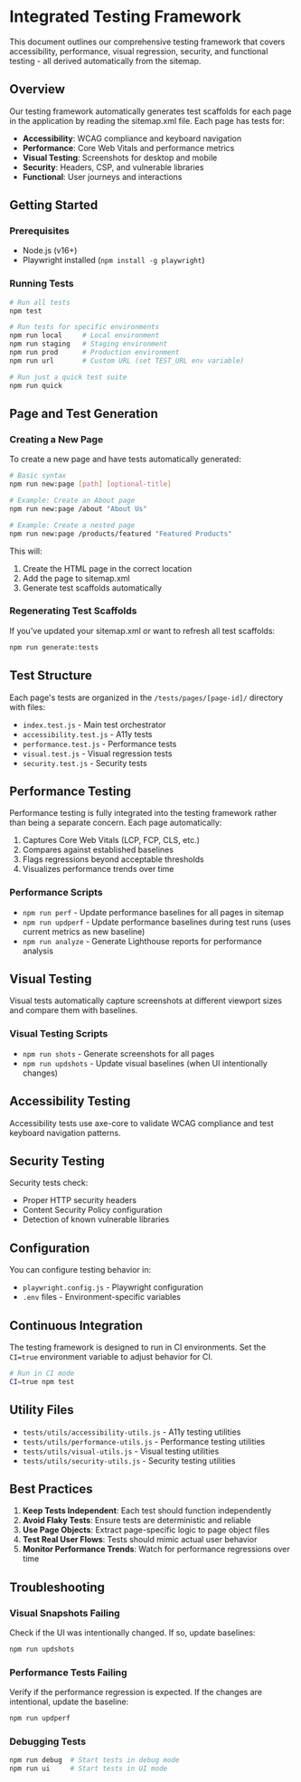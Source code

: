 # Integrated Testing Framework

This document outlines our comprehensive testing framework that covers accessibility, performance, visual regression, security, and functional testing - all derived automatically from the sitemap.

## Overview

Our testing framework automatically generates test scaffolds for each page in the application by reading the sitemap.xml file. Each page has tests for:

- **Accessibility**: WCAG compliance and keyboard navigation
- **Performance**: Core Web Vitals and performance metrics
- **Visual Testing**: Screenshots for desktop and mobile
- **Security**: Headers, CSP, and vulnerable libraries
- **Functional**: User journeys and interactions

## Getting Started

### Prerequisites

- Node.js (v16+)
- Playwright installed (`npm install -g playwright`)

### Running Tests

```bash
# Run all tests
npm test

# Run tests for specific environments
npm run local     # Local environment
npm run staging   # Staging environment
npm run prod      # Production environment
npm run url       # Custom URL (set TEST_URL env variable)

# Run just a quick test suite
npm run quick
```

## Page and Test Generation

### Creating a New Page

To create a new page and have tests automatically generated:

```bash
# Basic syntax
npm run new:page [path] [optional-title]

# Example: Create an About page
npm run new:page /about "About Us"

# Example: Create a nested page
npm run new:page /products/featured "Featured Products"
```

This will:
1. Create the HTML page in the correct location
2. Add the page to sitemap.xml
3. Generate test scaffolds automatically

### Regenerating Test Scaffolds

If you've updated your sitemap.xml or want to refresh all test scaffolds:

```bash
npm run generate:tests
```

## Test Structure

Each page's tests are organized in the `/tests/pages/[page-id]/` directory with files:

- `index.test.js` - Main test orchestrator
- `accessibility.test.js` - A11y tests
- `performance.test.js` - Performance tests
- `visual.test.js` - Visual regression tests
- `security.test.js` - Security tests

## Performance Testing

Performance testing is fully integrated into the testing framework rather than being a separate concern. Each page automatically:

1. Captures Core Web Vitals (LCP, FCP, CLS, etc.)
2. Compares against established baselines
3. Flags regressions beyond acceptable thresholds
4. Visualizes performance trends over time

### Performance Scripts

- `npm run perf` - Update performance baselines for all pages in sitemap
- `npm run updperf` - Update performance baselines during test runs (uses current metrics as new baseline)
- `npm run analyze` - Generate Lighthouse reports for performance analysis

## Visual Testing

Visual tests automatically capture screenshots at different viewport sizes and compare them with baselines.

### Visual Testing Scripts

- `npm run shots` - Generate screenshots for all pages
- `npm run updshots` - Update visual baselines (when UI intentionally changes)

## Accessibility Testing

Accessibility tests use axe-core to validate WCAG compliance and test keyboard navigation patterns.

## Security Testing

Security tests check:
- Proper HTTP security headers
- Content Security Policy configuration
- Detection of known vulnerable libraries

## Configuration

You can configure testing behavior in:

- `playwright.config.js` - Playwright configuration
- `.env` files - Environment-specific variables

## Continuous Integration

The testing framework is designed to run in CI environments. Set the `CI=true` environment variable to adjust behavior for CI.

```bash
# Run in CI mode
CI=true npm test
```

## Utility Files

- `tests/utils/accessibility-utils.js` - A11y testing utilities
- `tests/utils/performance-utils.js` - Performance testing utilities
- `tests/utils/visual-utils.js` - Visual testing utilities
- `tests/utils/security-utils.js` - Security testing utilities

## Best Practices

1. **Keep Tests Independent**: Each test should function independently
2. **Avoid Flaky Tests**: Ensure tests are deterministic and reliable
3. **Use Page Objects**: Extract page-specific logic to page object files
4. **Test Real User Flows**: Tests should mimic actual user behavior
5. **Monitor Performance Trends**: Watch for performance regressions over time

## Troubleshooting

### Visual Snapshots Failing

Check if the UI was intentionally changed. If so, update baselines:

```bash
npm run updshots
```

### Performance Tests Failing

Verify if the performance regression is expected. If the changes are intentional, update the baseline:

```bash
npm run updperf
```

### Debugging Tests

```bash
npm run debug  # Start tests in debug mode
npm run ui     # Start tests in UI mode
```
